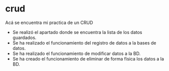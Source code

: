 # crud
Acá se encuentra mi practica de un CRUD

- Se realizó el apartado donde se encuentra la lista de los datos guardados.
- Se ha realizado el funcionamiento del registro de datos a la bases de datos.
- Se ha realizado el funcionamiento de modificar datos a la BD.
- Se ha creado el funcionamiento de eliminar de forma física los datos a la BD.
